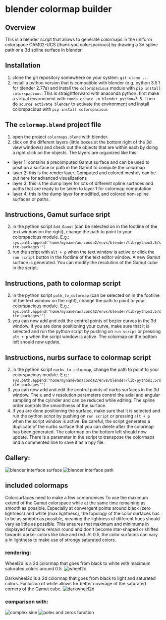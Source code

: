 # blender colormap builder

## Overview
This is a blender script that allows to generate colormaps in the uniform
colorspace CAM02-UCS (thank you colorspacious) by drawing a 3d spline path
or a 3d spline surface in blender.

## Installation
1. clone the git repository somewhere on your system: `git clone ...`
2. install a python version that is compatible with blender (e.g. python 3.5.1 for
   blender 2.77a) and install the
   `colorspacious` module with `pip install colorspacious`.
   This is straightforward with anaconda python: first make a virtual
   environment with `conda create -n blender python=3.5`. 
   Then do `source activate blender` to activate the environment and install
   colorspacious with `pip install colorspacious`

## The `colormap.blend` project file
1. open the project `colormaps.blend` with blender.
2. click on the different layers (little boxes at the bottom right of the 3d
   view windows) and check out the objects that are within each by doing a right
   click on the objects. The layers are organized like this:
 * layer 1: contains a precomputed Gamut surface and can be used to position
   a surface or path in the Gamut to compute the colormap
 * layer 2: this is the render layer. Computed and colored meshes can be put
   here for advanced visualizations
 * layer 3: this is the dump layer for lots of different spline surfaces and
   paths that are ready to be taken to layer 1 for colormap computation
 * layer 4: this is the dump layer for modified, and colored non-spline 
   surfaces or paths.

## Instructions, Gamut surface sript
2. in the python script `Add_Gamut` (can be selected on in the footline
   of the text window on the right), change the path to point to your
   colorspacious module. 
   E.g.: `sys.path.append('home/myname/anaconda2/envs/blender/lib/python3.5/site-packages'')`
3. run the script with `alt + p` when the text window is active or click
   the `run script` button in the footline of the text editor window.
   A new Gamut surface is generated. You can modify the resolution of the Gamut
   cube in the script.

## Instructions, path to colormap script
2. in the python script `path_to_colormap` (can be selected on in the footline
   of the text window on the right), change the path to point to your
   colorspacious module. 
   E.g.: `sys.path.append('home/myname/anaconda2/envs/blender/lib/python3.5/site-packages'')`
3. you can now add and edit the control points of bezier curves in the 3d window.
   If you are done positioning your curve,
   make sure that it is selected and run the python script by pushing on `run script`
   or pressing `alt + p` when the script window is active. The colormap on
   the bottom left should now update.

## Instructions, nurbs surface to colormap script

2. in the python script `nurbs_to_colormap`, change the path to point to your
   colorspacious module. E.g.: `sys.path.append('home/myname/anaconda2/envs/blender/lib/python3.5/site-packages'')`
3. you can now add and edit the control points of nurbs surfaces in the 3d window. 
   The u and v resolution parameters
   control the axial and angular sampling of the cylinder and can be reduced
   while editing. The spline order controls the smoothness of the surface.
4. If you are done positioning the surface,
   make sure that it is selected and run the python script by pushing on `run script`
   or pressing `alt + p` when the script window is active. Be careful, the script
   generates a duplicate of the nurbs surface that you can delete after the
   colormap has been generated. The colormap on the bottom left should now update.
   There is a parameter in the script to transpose the colormaps and a commented
   line to save it as a npy file.


## Gallery:
![blender interface surface](blender_example2.png)
![blender interface path](blender_example.png)


## included colormaps
Colorsurfaces need to make a few compromises To use the maximum extend of the
Gamut colorspace while at the same time remaining as smooth as possible.
Especially at convergent points around black (zero lightness) and white (max
lightness), the topology of the color surfaces has to be as smooth as possible,
meaning the lightness of different hues should vary as little as possible. This
ensures that maximum and minimums in displayed functions remain round and don't
become star-shaped or shifted towards darker colors like blue and red. At 0.5,
the color surfaces can vary a in lightness to make use of strongy saturated
colors.

### rendering:
Wheel2d is a 2d colormap that goes from black to white with maximum saturated
colors around 0.5.
![wheel2d](wheel2d.png)

Darkwheel2d is a 2d colormap that goes from black to light and saturated colors.
Exclusion of white allows for better coverage of the saturated corners of the
Gamut cube.
![darkwheel2d](darkwheel2d.png)

### comparison with:
![complex sine](comparison.png)
![poles and zeros function](poles_and_zeros.png)
